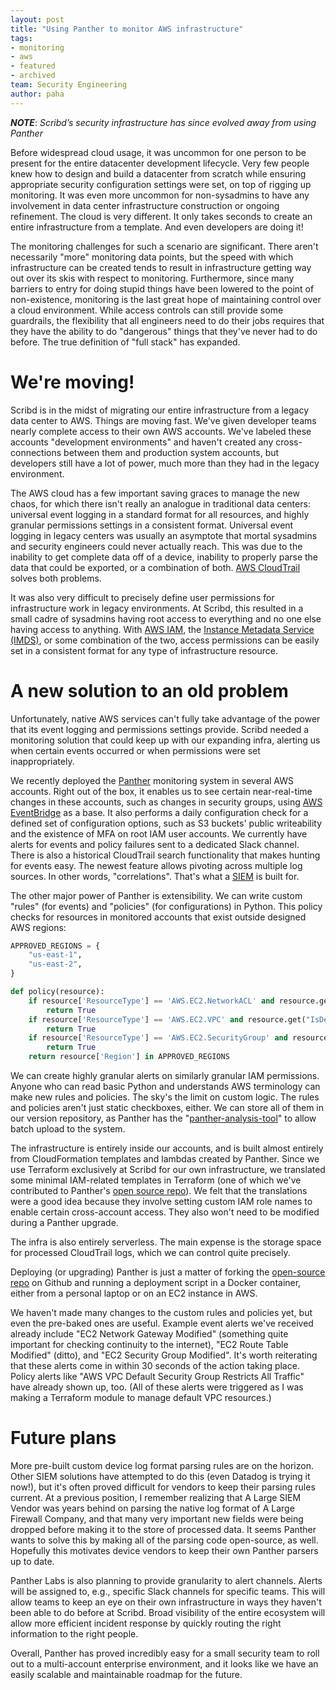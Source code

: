 ```yaml
---
layout: post
title: "Using Panther to monitor AWS infrastructure"
tags:
- monitoring
- aws
- featured
- archived
team: Security Engineering
author: paha
---
```


***NOTE***: *Scribd’s security infrastructure has since evolved away from using Panther*

Before widespread cloud usage, it was uncommon for one person to be present for the entire datacenter development lifecycle. Very few people knew how to design and build a datacenter from scratch while ensuring appropriate security configuration settings were set, on top of rigging up monitoring. It was even more uncommon for non-sysadmins to have any involvement in data center infrastructure construction or ongoing refinement. The cloud is very different. It only takes seconds to create an entire infrastructure from a template. And even developers are doing it!

The monitoring challenges for such a scenario are significant. There aren't necessarily "more" monitoring data points, but the speed with which infrastructure can be created tends to result in infrastructure getting way out over its skis with respect to monitoring. Furthermore, since many barriers to entry for doing stupid things have been lowered to the point of non-existence, monitoring is the last great hope of maintaining control over a cloud environment. While access controls can still provide some guardrails, the flexibility that all engineers need to do their jobs requires that they have the ability to do "dangerous" things that they've never had to do before. The true definition of "full stack" has expanded.

# We're moving!

Scribd is in the midst of migrating our entire infrastructure from a legacy data center to AWS. Things are moving fast. We've given developer teams nearly complete access to their own AWS accounts. We've labeled these accounts "development environments" and haven't created any cross-connections between them and production system accounts, but developers still have a lot of power, much more than they had in the legacy environment.

The AWS cloud has a few important saving graces to manage the new chaos, for which there isn't really an analogue in traditional data centers: universal event logging in a standard format for all resources, and highly granular permissions settings in a consistent format. Universal event logging in legacy centers was usually an asymptote that mortal sysadmins and security engineers could never actually reach. This was due to the inability to get complete data off of a device, inability to properly parse the data that could be exported, or a combination of both. [AWS CloudTrail](https://docs.aws.amazon.com/cloudtrail/) solves both problems.

It was also very difficult to precisely define user permissions for infrastructure work in legacy environments. At Scribd, this resulted in a small cadre of sysadmins having root access to everything and no one else having access to anything. With [AWS IAM](https://docs.aws.amazon.com/iam/), the [Instance Metadata Service (IMDS)](https://docs.aws.amazon.com/AWSEC2/latest/UserGuide/configuring-instance-metadata-service.html), or some combination of the two, access permissions can be easily set in a consistent format for any type of infrastructure resource.

# A new solution to an old problem

Unfortunately, native AWS services can't fully take advantage of the power that its event logging and permissions settings provide. Scribd needed a monitoring solution that could keep up with our expanding infra, alerting us when certain events occurred or when permissions were set inappropriately.

We recently deployed the [Panther](https://www.runpanther.io) monitoring system in several AWS accounts. Right out of the box, it enables us to see certain near-real-time changes in these accounts, such as changes in security groups, using [AWS EventBridge](https://docs.aws.amazon.com/eventbridge/) as a base. It also performs a daily configuration check for a defined set of configuration options, such as S3 buckets' public writeability and the existence of MFA on root IAM user accounts. We currently have alerts for events and policy failures sent to a dedicated Slack channel. There is also a historical CloudTrail search functionality that makes hunting for events easy. The newest feature allows pivoting across multiple log sources. In other words, "correlations". That's what a [SIEM](https://en.wikipedia.org/wiki/Security_information_and_event_management) is built for.

The other major power of Panther is extensibility. We can write custom "rules" (for events) and "policies" (for configurations) in Python.
 This policy checks for resources in monitored accounts that exist outside designed AWS regions:

```python
APPROVED_REGIONS = {
	"us-east-1",
	"us-east-2",
}

def policy(resource):
    if resource['ResourceType'] == 'AWS.EC2.NetworkACL' and resource.get("IsDefault"):
        return True
    if resource['ResourceType'] == 'AWS.EC2.VPC' and resource.get("IsDefault"):
        return True
    if resource['ResourceType'] == 'AWS.EC2.SecurityGroup' and resource.get("Name")=='default':
        return True
    return resource['Region'] in APPROVED_REGIONS
```

We can create highly granular alerts on similarly granular IAM permissions. Anyone who can read basic Python and understands AWS terminology can make new rules and policies. The sky's the limit on custom logic. The rules and policies aren't just static checkboxes, either. We can store all of them in our version repository, as Panther has the "[panther-analysis-tool](https://docs.runpanther.io/scanning/policies#writing-policies-with-the-panther-analysis-tool)" to allow batch upload to the system.

The infrastructure is entirely inside our accounts, and is built almost entirely from CloudFormation templates and lambdas created by Panther. Since we use Terraform exclusively at Scribd for our own infrastructure, we translated some minimal IAM-related templates in Terraform (one of which we've contributed to Panther's [open source repo](https://github.com/panther-labs/panther/blob/master/deployments/auxiliary/terraform/panther_cloudsec_iam/main.tf)). We felt that the translations were a good idea because they involve setting custom IAM role names to enable certain cross-account access. They also won't need to be modified during a Panther upgrade.

The infra is also entirely serverless. The main expense is the storage space for processed CloudTrail logs, which we can control quite precisely.

Deploying (or upgrading) Panther is just a matter of forking the [open-source repo](https://github.com/panther-labs/panther) on Github and running a deployment script in a Docker container, either from a personal laptop or on an EC2 instance in AWS.

We haven't made many changes to the custom rules and policies yet, but even the pre-baked ones are useful. Example event alerts we've received already include "EC2 Network Gateway Modified" (something quite important for checking continuity to the internet), "EC2 Route Table Modified" (ditto), and "EC2 Security Group Modified". It's worth reiterating that these alerts come in within 30 seconds of the action taking place. Policy alerts like "AWS VPC Default Security Group Restricts All Traffic" have already shown up, too. (All of these alerts were triggered as I was making a Terraform module to manage default VPC resources.)

# Future plans

More pre-built custom device log format parsing rules are on the horizon. Other SIEM solutions have attempted to do this (even Datadog is trying it now!), but it's often proved difficult for vendors to keep their parsing rules current. At a previous position, I remember realizing that A Large SIEM Vendor was years behind on parsing the native log format of A Large Firewall Company, and that many very important new fields were being dropped before making it to the store of processed data. It seems Panther wants to solve this by making all of the parsing code open-source, as well. Hopefully this motivates device vendors to keep their own Panther parsers up to date.

Panther Labs is also planning to provide granularity to alert channels. Alerts will be assigned to, e.g., specific Slack channels for specific teams. This will allow teams to keep an eye on their own infrastructure in ways they haven't been able to do before at Scribd. Broad visibility of the entire ecosystem will allow more efficient incident response by quickly routing the right information to the right people.

Overall, Panther has proved incredibly easy for a small security team to roll out to a multi-account enterprise environment, and it looks like we have an easily scalable and maintainable roadmap for the future.
